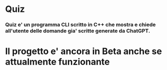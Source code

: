 # Quiz
### Quiz e' un programma CLI scritto in C++ che mostra e chiede all'utente delle domande gia' scritte generate da ChatGPT.

# Il progetto e' ancora in Beta anche se attualmente funzionante
